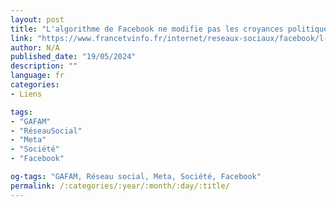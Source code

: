 ```yaml
---
layout: post
title: "L'algorithme de Facebook ne modifie pas les croyances politiques des usagers, selon des études américaines"
link: "https://www.francetvinfo.fr/internet/reseaux-sociaux/facebook/l-algorithme-de-facebook-ne-modifie-pas-les-croyances-politiques-des-usagers-selon-des-etudes-americaines_5975357.html"
author: N/A
published_date: "19/05/2024"
description: ""
language: fr
categories:
- Liens

tags:
- "GAFAM"
- "RéseauSocial"
- "Meta"
- "Société"
- "Facebook"

og-tags: "GAFAM, Réseau social, Meta, Société, Facebook"
permalink: /:categories/:year/:month/:day/:title/
---
```

